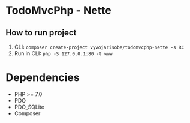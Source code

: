 TodoMvcPhp - Nette
======================

## How to run project

1. CLI: `composer create-project vyvojarisobe/todomvcphp-nette -s RC`
2. Run in CLI: `php -S 127.0.0.1:80 -t www`

Dependencies
============

+ PHP >= 7.0
+ PDO
+ PDO_SQLite
+ Composer
